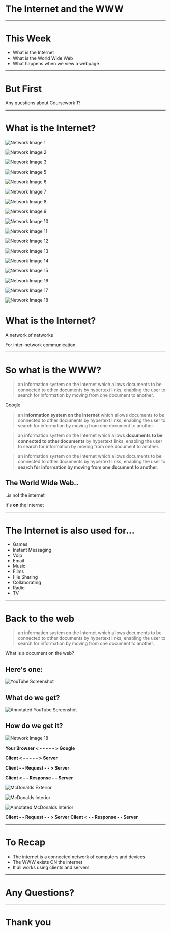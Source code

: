 # The Internet and the WWW

---

# This Week

* What is the Internet
* What is the World Wide Web
* What happens when we view a webpage

---

# But First
Any questions about Coursework 1?

---

# What is the Internet?


![Network Image 1](https://thomcorah.github.io/dmu-multimedia/resources/internetAndWWW/network1.png)


![Network Image 2](https://thomcorah.github.io/dmu-multimedia/resources/internetAndWWW/network2.png)


![Network Image 3](https://thomcorah.github.io/dmu-multimedia/resources/internetAndWWW/network3.png)


![Network Image 5](https://thomcorah.github.io/dmu-multimedia/resources/internetAndWWW/network5.png)


![Network Image 6](https://thomcorah.github.io/dmu-multimedia/resources/internetAndWWW/network6.png)


![Network Image 7](https://thomcorah.github.io/dmu-multimedia/resources/internetAndWWW/network7.png)


![Network Image 8](https://thomcorah.github.io/dmu-multimedia/resources/internetAndWWW/network8.png)


![Network Image 9](https://thomcorah.github.io/dmu-multimedia/resources/internetAndWWW/network9.png)


![Network Image 10](https://thomcorah.github.io/dmu-multimedia/resources/internetAndWWW/network10.png)


![Network Image 11](https://thomcorah.github.io/dmu-multimedia/resources/internetAndWWW/network11.png)


![Network Image 12](https://thomcorah.github.io/dmu-multimedia/resources/internetAndWWW/network12.png)


![Network Image 13](https://thomcorah.github.io/dmu-multimedia/resources/internetAndWWW/network13.png)


![Network Image 14](https://thomcorah.github.io/dmu-multimedia/resources/internetAndWWW/network14.png)


![Network Image 15](https://thomcorah.github.io/dmu-multimedia/resources/internetAndWWW/network15.png)


![Network Image 16](https://thomcorah.github.io/dmu-multimedia/resources/internetAndWWW/network16.png)

![Network Image 17](https://thomcorah.github.io/dmu-multimedia/resources/internetAndWWW/network17.png)


![Network Image 18](https://thomcorah.github.io/dmu-multimedia/resources/internetAndWWW/network18.png)


# What is the Internet?

A network of networks

For inter-network communication

---

# So what is the WWW?

> an information system on the Internet which allows documents to be connected to other documents by hypertext links, enabling the user to search for information by moving from one document to another.

Google


> an **information system on the Internet** which allows documents to be connected to other documents by hypertext links, enabling the user to search for information by moving from one document to another.


> an information system on the Internet which allows **documents to be connected to other documents** by hypertext links, enabling the user to search for information by moving from one document to another.


> an information system on the Internet which allows documents to be connected to other documents by hypertext links, enabling the user to **search for information by moving from one document to another**.


## The World Wide Web..

..is not the internet

It's **on** the internet

---

# The Internet is also used for...

* Games
* Instant Messaging
* Voip
* Email
* Music
* Films
* File Sharing
* Collaborating
* Radio
* TV

---

# Back to the web

> an information system on the Internet which allows documents to be connected to other documents by hypertext links, enabling the user to search for information by moving from one document to another.

What is a document on the web?


## Here's one:
![YouTube Screenshot](https://thomcorah.github.io/dmu-multimedia/resources/internetAndWWW/YouTubeScreenshot.png)


## What do we get?
![Annotated YouTube Screenshot](https://thomcorah.github.io/dmu-multimedia/resources/internetAndWWW/youTubeScreenshot2.png)


## How do we get it?
![Network Image 18](https://thomcorah.github.io/dmu-multimedia/resources/internetAndWWW/network18.png)


**Your Browser < - - - - - > Google**


**Client < - - - - - > Server**


**Client - - Request - - > Server**


**Client < - - Response - - Server**


![McDonalds Exterior](https://thomcorah.github.io/dmu-multimedia/resources/internetAndWWW/mcd1.png)


![McDonalds Interior](https://thomcorah.github.io/dmu-multimedia/resources/internetAndWWW/mcd2.png)


![Annotated McDonalds Interior](https://thomcorah.github.io/dmu-multimedia/resources/internetAndWWW/mcd3.png)


**Client - - Request - - > Server**
**Client < - - Response - - Server**

---

# To Recap
* The internet is a connected network of computers and devices
* The WWW exists ON the internet
* It all works using clients and servers

---

# Any Questions?

---

# Thank you
